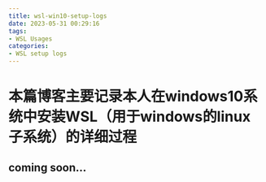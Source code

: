 ```yaml
---
title: wsl-win10-setup-logs
date: 2023-05-31 00:29:16
tags:
- WSL Usages
categories:
- WSL setup logs
---
```


# 本篇博客主要记录本人在windows10系统中安装WSL（用于windows的linux子系统）的详细过程

## coming soon...

